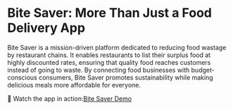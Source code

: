 # Bite Saver: More Than Just a Food Delivery App

Bite Saver is a mission-driven platform dedicated to reducing food wastage by restaurant chains. It enables restaurants to list their surplus food at highly discounted rates, ensuring that quality food reaches customers instead of going to waste. By connecting food businesses with budget-conscious consumers, Bite Saver promotes sustainability while making delicious meals more affordable for everyone.  

🔗 Watch the app in action:[Bite Saver Demo](https://drive.google.com/file/d/1b6BTPXCyaC5NNPhANnCBUZrQ1zRtuQTD/view?usp=sharing) 
